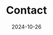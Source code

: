 ---
title: Contact
date: 2024-10-26
share: false
type: landing

design:
  # Default section spacing
  spacing: "0rem"

sections:
    - block: contact
      content:
        title: Contactez-nous dès maintenant!
        text: Envoyez-nous un e-mail en indiquant vos besoins avec vos coordonnées, nous vous recontacterons dans les plus brefs délais.
        mail: contact@cravaterouge.com
        linkedin: https://www.linkedin.com/company/cravaterouge/
        twitter: https://x.com/rouge_cravate
        github: https://github.com/CravateRouge
---